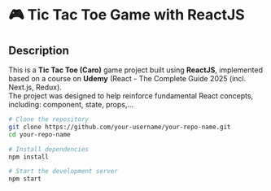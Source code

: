 # 🎮 Tic Tac Toe Game with ReactJS

## Description
This is a **Tic Tac Toe (Caro)** game project built using **ReactJS**, implemented based on a course on **Udemy** (React - The Complete Guide 2025 (incl. Next.js, Redux).  
The project was designed to help reinforce fundamental React concepts, including: component, state, props,... 

```bash
# Clone the repository
git clone https://github.com/your-username/your-repo-name.git
cd your-repo-name

# Install dependencies
npm install

# Start the development server
npm start
